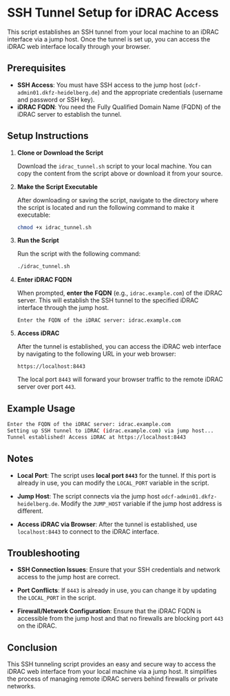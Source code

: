 


# SSH Tunnel Setup for iDRAC Access

This script establishes an SSH tunnel from your local machine to an iDRAC interface via a jump host. Once the tunnel is set up, you can access the iDRAC web interface locally through your browser.

## Prerequisites

- **SSH Access**: You must have SSH access to the jump host (`odcf-admin01.dkfz-heidelberg.de`) and the appropriate credentials (username and password or SSH key).
- **iDRAC FQDN**: You need the Fully Qualified Domain Name (FQDN) of the iDRAC server to establish the tunnel.

## Setup Instructions

1. **Clone or Download the Script**

   Download the `idrac_tunnel.sh` script to your local machine. You can copy the content from the script above or download it from your source.

2. **Make the Script Executable**

   After downloading or saving the script, navigate to the directory where the script is located and run the following command to make it executable:
   
   ```bash
   chmod +x idrac_tunnel.sh
   ```

3. **Run the Script**

   Run the script with the following command:
   
   ```bash
   ./idrac_tunnel.sh
   ```

4. **Enter iDRAC FQDN**

   When prompted, **enter the FQDN** (e.g., `idrac.example.com`) of the iDRAC server. This will establish the SSH tunnel to the specified iDRAC interface through the jump host.

   ```
   Enter the FQDN of the iDRAC server: idrac.example.com
   ```

5. **Access iDRAC**

   After the tunnel is established, you can access the iDRAC web interface by navigating to the following URL in your web browser:
   
   ```
   https://localhost:8443
   ```

   The local port `8443` will forward your browser traffic to the remote iDRAC server over port `443`.

## Example Usage

```bash
Enter the FQDN of the iDRAC server: idrac.example.com
Setting up SSH tunnel to iDRAC (idrac.example.com) via jump host...
Tunnel established! Access iDRAC at https://localhost:8443
```

## Notes

- **Local Port**: The script uses **local port `8443`** for the tunnel. If this port is already in use, you can modify the `LOCAL_PORT` variable in the script.
  
- **Jump Host**: The script connects via the jump host `odcf-admin01.dkfz-heidelberg.de`. Modify the `JUMP_HOST` variable if the jump host address is different.

- **Access iDRAC via Browser**: After the tunnel is established, use `localhost:8443` to connect to the iDRAC interface.

## Troubleshooting

- **SSH Connection Issues**: Ensure that your SSH credentials and network access to the jump host are correct.
  
- **Port Conflicts**: If `8443` is already in use, you can change it by updating the `LOCAL_PORT` in the script.
  
- **Firewall/Network Configuration**: Ensure that the iDRAC FQDN is accessible from the jump host and that no firewalls are blocking port `443` on the iDRAC.

## Conclusion

This SSH tunneling script provides an easy and secure way to access the iDRAC web interface from your local machine via a jump host. It simplifies the process of managing remote iDRAC servers behind firewalls or private networks.